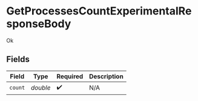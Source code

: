 # GetProcessesCountExperimentalResponseBody

Ok


## Fields

| Field              | Type               | Required           | Description        |
| ------------------ | ------------------ | ------------------ | ------------------ |
| `count`            | *double*           | :heavy_check_mark: | N/A                |